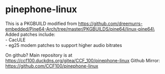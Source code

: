 # pinephone-linux

This is a PKGBUILD modified from https://github.com/dreemurrs-embedded/Pine64-Arch/tree/master/PKGBUILDS/pine64/linux-pine64\
\
Added patches include:\
    - CacULE\
    - eg25 modem patches to support higher audio bitrates

On github? Main repository is at https://ccf100.duckdns.org/gitea/CCF_100/pinephone-linux
Github Mirror: https://github.com/CCF100/pinephone-linux